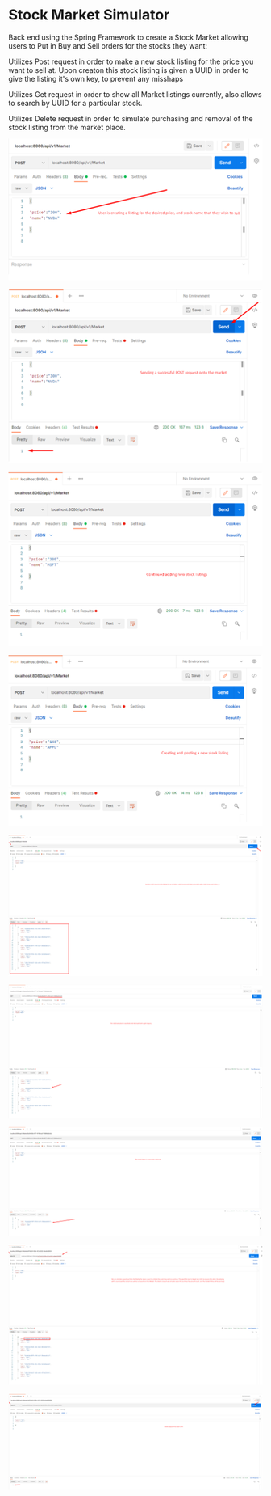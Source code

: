 # Stock Market Simulator

Back end using the Spring Framework to create a Stock Market allowing users to Put in Buy and Sell orders for the stocks they want:

Utilizes Post request in order to make a new stock listing for the price you want to sell at. Upon creaton this stock listing is given a UUID in order to give the listing it's own key, to prevent any misshaps

Utilizes Get request in order to show all Market listings currently, also allows to search by UUID for a particular stock.

Utilizes Delete request in order to simulate purchasing and removal of the stock listing from the market place.


![Screenshot](/Proof-of-Concept/1.png)

![Screenshot](/Proof-of-Concept/2.png)

![Screenshot](/Proof-of-Concept/3.png)

![Screenshot](/Proof-of-Concept/4.png)

![Screenshot](/Proof-of-Concept/5.png)

![Screenshot](/Proof-of-Concept/6.png)

![Screenshot](/Proof-of-Concept/7.png)

![Screenshot](/Proof-of-Concept/8.png)

![Screenshot](/Proof-of-Concept/9.png)




